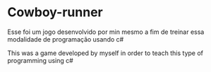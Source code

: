 # Cowboy-runner
Esse foi um jogo desenvolvido por min mesmo a fim de treinar essa modalidade de programação usando c#

This was a game developed by myself in order to teach this type of programming using c#

